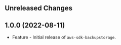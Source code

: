 Unreleased Changes
------------------

1.0.0 (2022-08-11)
------------------

* Feature - Initial release of `aws-sdk-backupstorage`.

